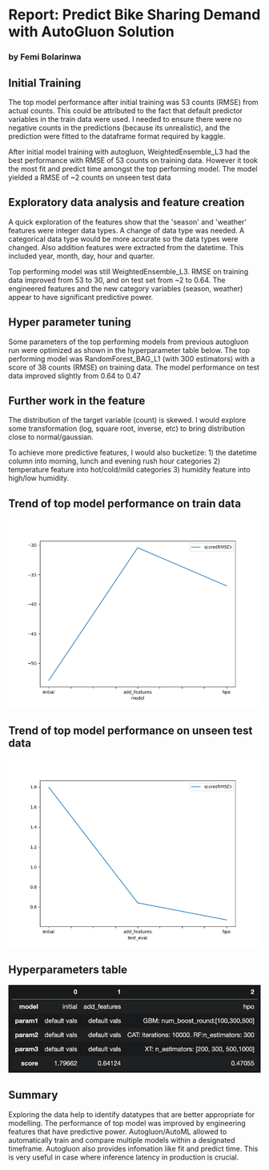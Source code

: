 # Report: Predict Bike Sharing Demand with AutoGluon Solution
### by Femi Bolarinwa

## Initial Training

The top model performance after initial training was 53 counts (RMSE) from actual counts. This could be attributed to the fact that default predictor variables in the train data were used. I needed to ensure there were no negative counts in the predictions (because its unrealistic), and the prediction were fitted to the dataframe format required by kaggle.

After initial model training with autogluon, WeightedEnsemble_L3 had the best performance with RMSE of 53 counts on training data. However it took the most fit and predict time amongst the top performing model. The model yielded a RMSE of ~2 counts on unseen test data

## Exploratory data analysis and feature creation

A quick exploration of the features show that the 'season' and 'weather' features were integer data types. A change of data type was needed. A categorical data type would be more accurate so the data types were changed. Also addition features were extracted from the datetime. This included year, month, day, hour and quarter.

Top performing model was still WeightedEnsemble_L3. RMSE on training data improved from 53 to 30, and on test set from ~2 to 0.64. The engineered features and the new category variables (season, weather) appear to have significant predictive power.

## Hyper parameter tuning

Some parameters of the top performing models from previous autogluon run were optimized as shown in the hyperparameter table below. The top performing model was RandomForest_BAG_L1 (with 300 estimators) with a score of 38 counts (RMSE) on training data. The model performance on test data improved slightly from 0.64 to 0.47

## Further work in the feature

The distribution of the target variable (count) is skewed. I would explore some transformation (log, square root, inverse, etc) to bring distribution close to normal/gaussian.

To achieve more predictive features, I would also bucketize:
    1) the datetime column into morning, lunch and evening rush hour categories
    2) temperature feature into hot/cold/mild categories
    3) humidity feature into high/low humidity.

## Trend of top model performance on train data

![model_train_score.png](images/model_train_score.png)

## Trend of top model performance on unseen test data

![model_test_score.png](images/model_test_score.png)

## Hyperparameters table

![hyperparameter_table.png](<images/hyperparameter_table.png>)

## Summary

Exploring the data help to identify datatypes that are better appropriate for modelling. The performance of top model was improved by engineering features that have predictive power. Autogluon/AutoML allowed to automatically train and compare multiple models within a designated timeframe. Autogluon also provides infomation like fit and predict time. This is very useful in case where inference latency in production is crucial.
